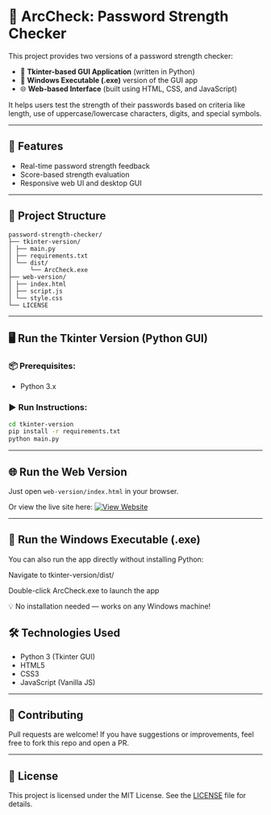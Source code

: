 # 🔐 ArcCheck: Password Strength Checker


This project provides two versions of a password strength checker:

* 🐍 **Tkinter-based GUI Application** (written in Python)
* 💾 **Windows Executable (.exe)** version of the GUI app
* 🌐 **Web-based Interface** (built using HTML, CSS, and JavaScript)

It helps users test the strength of their passwords based on criteria like length, use of uppercase/lowercase characters, digits, and special symbols.

---

## 🚀 Features

* Real-time password strength feedback
* Score-based strength evaluation
* Responsive web UI and desktop GUI

---

## 📁 Project Structure

```
password-strength-checker/
├── tkinter-version/
│ ├── main.py
│ ├── requirements.txt
│ └── dist/
│     └── ArcCheck.exe
├── web-version/
│ ├── index.html
│ ├── script.js
│ └── style.css
└── LICENSE
```

---

## 🖥️ Run the Tkinter Version (Python GUI)

### 📦 Prerequisites:

* Python 3.x

### ▶️ Run Instructions:

```bash
cd tkinter-version
pip install -r requirements.txt
python main.py
```

---

## 🌐 Run the Web Version

Just open `web-version/index.html` in your browser.

Or view the live site here:
[![View Website](https://img.shields.io/badge/View-Website-brightgreen)](https://nischayabeniwal.github.io/password-strength-checker/web-version/)

---

## 💾 Run the Windows Executable (.exe)
You can also run the app directly without installing Python:

Navigate to tkinter-version/dist/

Double-click ArcCheck.exe to launch the app

💡 No installation needed — works on any Windows machine!

## 🛠️ Technologies Used

* Python 3 (Tkinter GUI)
* HTML5
* CSS3
* JavaScript (Vanilla JS)

---

## 🤝 Contributing

Pull requests are welcome! If you have suggestions or improvements, feel free to fork this repo and open a PR.

---

## 📄 License

This project is licensed under the MIT License. See the [LICENSE](LICENSE) file for details.
